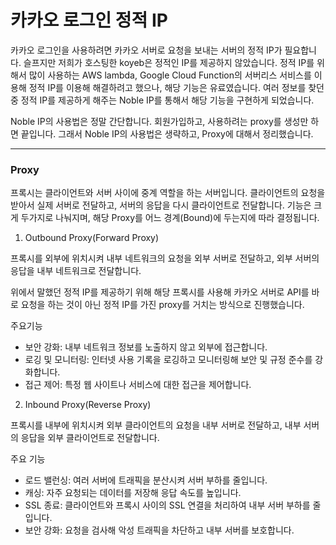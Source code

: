 # 카카오 로그인 정적 IP

카카오 로그인을 사용하려면 카카오 서버로 요청을 보내는 서버의 정적 IP가 필요합니다. 슬프지만 저희가 호스팅한 koyeb은 정적인 IP를 제공하지 않았습니다. 정적 IP를 위해서 많이 사용하는 AWS lambda, Google Cloud Function의 서버리스 서비스를 이용해 정적 IP를 이용해 해결하려고 했으나, 해당 기능은 유료였습니다. 여러 정보를 찾던 중 정적 IP를 제공하게 해주는 Noble IP를 통해서 해당 기능을 구현하게 되었습니다.

Noble IP의 사용법은 정말 간단합니다. 회원가입하고, 사용하려는 proxy를 생성만 하면 끝입니다. 그래서 Noble IP의 사용법은 생략하고, Proxy에 대해서 정리했습니다. 

---

### Proxy

프록시는 클라이언트와 서버 사이에 중계 역할을 하는 서버입니다. 클라이언트의 요청을 받아서 실제 서버로 전달하고, 서버의 응답을 다시 클라이언트로 전달합니다. 기능은 크게 두가지로 나눠지며, 해당 Proxy를 어느 경계(Bound)에 두는지에 따라 결정됩니다.

1. Outbound Proxy(Forward Proxy)

프록시를 외부에 위치시켜 내부 네트워크의 요청을 외부 서버로 전달하고, 외부 서버의 응답을 내부 네트워크로 전달합니다. 

위에서 말했던 정적 IP를 제공하기 위해 해당 프록시를 사용해 카카오 서버로 API를 바로 요청을 하는 것이 아닌 정적 IP를 가진 proxy를 거치는 방식으로 진행했습니다. 

주요기능

- 보안 강화: 내부 네트워크 정보를 노출하지 않고 외부에 접근합니다.
- 로깅 및 모니터링: 인터넷 사용 기록을 로깅하고 모니터링해 보안 및 규정 준수를 강화합니다.
- 접근 제어: 특정 웹 사이트나 서비스에 대한 접근을 제어합니다.
2. Inbound Proxy(Reverse Proxy)

프록시를 내부에 위치시켜 외부 클라이언트의 요청을 내부 서버로 전달하고, 내부 서버의 응답을 외부 클라이언트로 전달합니다.

주요 기능

- 로드 밸런싱: 여러 서버에 트래픽을 분산시켜 서버 부하를 줄입니다.
- 캐싱: 자주 요청되는 데이터를 저장해 응답 속도를 높입니다.
- SSL 종료: 클라이언트와 프록시 사이의 SSL 연결을 처리하여 내부 서버 부하를 줄입니다.
- 보안 강화: 요청을 검사해 악성 트래픽을 차단하고 내부 서버를 보호합니다.
